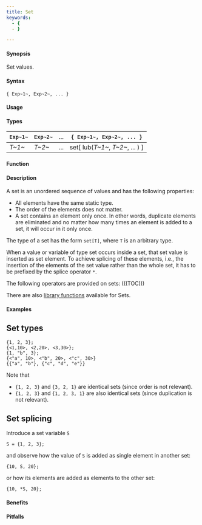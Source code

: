 ```yaml
---
title: Set
keywords:
  - {
  - }

---
```


#### Synopsis

Set values.

#### Syntax

`{ Exp~1~, Exp~2~, ... }`

#### Usage

#### Types


|  `Exp~1~` |  `Exp~2~` |  ...  |  `{ Exp~1~, Exp~2~, ... }`    |
| --- | --- | --- | --- |
| _T~1~_    | _T~2~_    |  ...  |  set[ lub(_T~1~_, _T~2~_, ... ) ]  |


#### Function

#### Description

A set is an unordered sequence of values and has the following properties:

*  All elements have the same static type.
*  The order of the elements does not matter.
*  A set contains an element only once. In other words, duplicate elements are eliminated and no 
  matter how many times an element is added to a set, it will occur in it only once.


The type of a set has the form `set[T]`,
where `T` is an arbitrary type.

When a value or variable of type set occurs inside a set, that set value is inserted as set element. 
To achieve splicing of these elements, i.e., the insertion of the elements of the set value rather than the whole set,
it has to be prefixed by the splice operator `*`.

The following operators are provided on sets:
(((TOC)))

There are also [library functions]((Library:Set)) available for Sets.
#### Examples

##  Set types 

```rascal-shell
{1, 2, 3};
{<1,10>, <2,20>, <3,30>};
{1, "b", 3};
{<"a", 10>, <"b", 20>, <"c", 30>}
{{"a", "b"}, {"c", "d", "e"}}
```
Note that

*  `{1, 2, 3}` and `{3, 2, 1}` are identical sets (since order is not relevant).
*  `{1, 2, 3}` and `{1, 2, 3, 1}` are also identical sets (since duplication is not relevant).



##  Set splicing 

Introduce a set variable `S`
```rascal-shell,continue
S = {1, 2, 3};
```
and observe how the value of `S` is added as single element in another set:
```rascal-shell,continue
{10, S, 20};
```
or how its elements are added as elements to the other set:
```rascal-shell,continue
{10, *S, 20};
```

#### Benefits

#### Pitfalls


